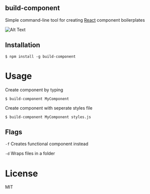 ## build-component

Simple command-line tool for creating [React](https://reactjs.org/) component boilerplates

![Alt Text](https://media.giphy.com/media/ibYEdqBuXfxCOwCbNi/giphy.gif)

## Installation

`$ npm install -g build-component`

# Usage

Create component by typing

`$ build-component MyComponent`

Create component with seperate styles file

`$ build-component MyComponent styles.js`

## Flags

`-f` Creates functional component instead

`-d` Wraps files in a folder

# License

MIT
